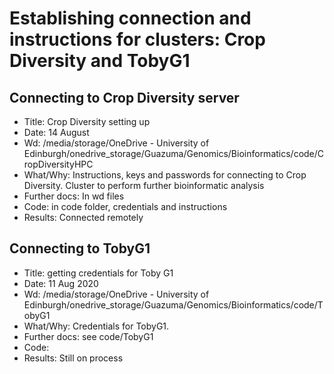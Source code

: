 # Establishing connection and instructions for clusters: Crop Diversity and TobyG1

## Connecting to Crop Diversity server
- Title: Crop Diversity setting up
- Date: 14 August
- Wd: /media/storage/OneDrive - University of Edinburgh/onedrive_storage/Guazuma/Genomics/Bioinformatics/code/CropDiversityHPC
- What/Why: Instructions, keys and passwords for connecting to Crop Diversity. Cluster to perform further bioinformatic analysis
- Further docs: In wd files
- Code: in code folder, credentials and instructions
- Results: Connected remotely

## Connecting to TobyG1
- Title: getting credentials for Toby G1
- Date: 11 Aug 2020
- Wd: /media/storage/OneDrive - University of Edinburgh/onedrive_storage/Guazuma/Genomics/Bioinformatics/code/TobyG1
- What/Why: Credentials for TobyG1.
- Further docs: see code/TobyG1
- Code:
- Results:  Still on process
 
